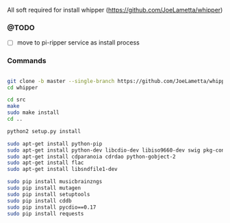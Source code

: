All soft required for install whipper (https://github.com/JoeLametta/whipper)

### @TODO
 - [ ] move to pi-ripper service as install process

### Commands

```bash

git clone -b master --single-branch https://github.com/JoeLametta/whipper.git
cd whipper

cd src
make
sudo make install
cd ..

python2 setup.py install

sudo apt-get install python-pip
sudo apt-get install python-dev libcdio-dev libiso9660-dev swig pkg-config
sudo apt-get install cdparanoia cdrdao python-gobject-2
sudo apt-get install flac
sudo apt-get install libsndfile1-dev

sudo pip install musicbrainzngs
sudo pip install mutagen
sudo pip install setuptools
sudo pip install cddb
sudo pip install pycdio==0.17
sudo pip install requests

```
